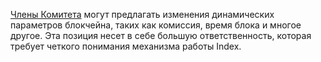 [Члены Комитета](introduction/committee) могут предлагать изменения динамических параметров блокчейна, таких как комиссия, время блока и многое другое. Эта позиция несет в себе большую ответственность, которая требует четкого понимания механизма работы Index.